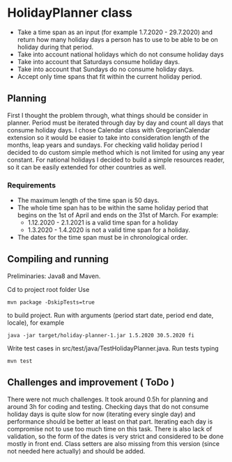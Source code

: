 # HolidayPlanner class

- Take a time span as an input (for example 1.7.2020 - 29.7.2020) and return how many holiday days a person has to use to be able to be on holiday during that period. 
- Take into account national holidays which do not consume holiday days 
- Take into account that Saturdays consume holiday days. 
- Take into account that Sundays do no consume holiday days.
- Accept only time spans that fit within the current holiday period.


## Planning
First I thought the problem through, what things should be consider in planner. 
Period must be iterated through day by day and count all days that consume holiday days.
I chose Calendar class with GregorianCalendar extension so it would be easier to take into consideration length of the months, leap years and sundays.
For checking valid holiday period I decided to do custom simple method which is not limited for using any year constant.
For national holidays I decided to build a simple resources reader, so it can be easily extended for other countries as well.

### Requirements
- The maximum length of the time span is 50 days.
- The whole time span has to be within the same holiday period that begins on the 1st of April and ends on the 31st of March. 
For example: 
    - 1.12.2020 - 2.1.2021 is a valid time span for a holiday 
    - 1.3.2020 - 1.4.2020 is not a valid time span for a holiday.
- The dates for the time span must be in chronological order.



## Compiling and running
Preliminaries: Java8 and Maven.

Cd to project root folder
Use
```
mvn package -DskipTests=true 
```
to build project. Run with arguments (period start date, period end date, locale), for example
```
java -jar target/holiday-planner-1.jar 1.5.2020 30.5.2020 fi
```

Write test cases in src/test/java/TestHolidayPlanner.java. Run tests typing
```
mvn test
```

## Challenges and improvement ( ToDo )
There were not much challenges. It took around 0.5h for planning and around 3h for coding and testing.
Checking days that do not consume holiday days is quite slow for now (iterating every single day) and performance should be better at least on that part.
Iterating each day is compromise not to use too much time on this task.
There is also lack of validation, so the form of the dates is very strict and considered to be done mostly in front end.
Class setters are also missing from this version (since not needed here actually) and should be added.
